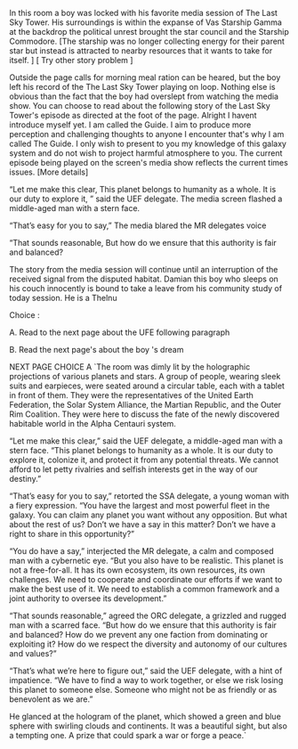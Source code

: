 
In this room a boy was locked with his favorite media session of The Last Sky Tower. His surroundings is within the expanse of Vas Starship Gamma at the backdrop
the political unrest brought the star council and the Starship Commodore. [The starship was no longer collecting energy for their parent star but instead is attracted to nearby resources that it wants to take for itself. ] [ Try other story problem ]

Outside the page calls for morning meal ration can be heared, but the boy left his record of the The Last Sky Tower playing on loop. Nothing else is obvious than the fact that the boy had 
overslept from watching the media show. You can choose to read about the following story of the Last Sky Tower's episode as directed at the foot of the page. Alright I havent introduce myself yet. I am called the Guide. I aim to produce more perception and challenging thoughts to anyone I encounter that's why I am called The Guide. I only wish to present to you my knowledge of this galaxy system and do not wish to project harmful atmosphere to you. The current episode being played on the screen's media show reflects the current times issues. [More details]

“Let me make this clear, This planet belongs to humanity as a whole. It is our duty to explore it, ” said the UEF delegate. The media screen flashed a middle-aged man with a stern face.

“That’s easy for you to say,”  The media blared the MR delegates voice

“That sounds reasonable, But how do we ensure that this authority is fair and balanced?

The story from the media session will continue until an interruption of the received signal from the disputed habitat. Damian this boy who sleeps on his couch innocently is bound to take a leave from his community study of today session. He is a Thelnu




Choice :

A. Read to the next page about the UFE following paragraph

B. Read the next page's about the boy 's dream






NEXT PAGE CHOICE A
`The room was dimly lit by the holographic projections of various planets and stars. A group of people, wearing sleek suits and earpieces, were seated around a circular table, each with a tablet in front of them. They were the representatives of the United Earth Federation, the Solar System Alliance, the Martian Republic, and the Outer Rim Coalition. They were here to discuss the fate of the newly discovered habitable world in the Alpha Centauri system.

“Let me make this clear,” said the UEF delegate, a middle-aged man with a stern face. “This planet belongs to humanity as a whole. It is our duty to explore it, colonize it, and protect it from any potential threats. We cannot afford to let petty rivalries and selfish interests get in the way of our destiny.”

“That’s easy for you to say,” retorted the SSA delegate, a young woman with a fiery expression. “You have the largest and most powerful fleet in the galaxy. You can claim any planet you want without any opposition. But what about the rest of us? Don’t we have a say in this matter? Don’t we have a right to share in this opportunity?”

“You do have a say,” interjected the MR delegate, a calm and composed man with a cybernetic eye. “But you also have to be realistic. This planet is not a free-for-all. It has its own ecosystem, its own resources, its own challenges. We need to cooperate and coordinate our efforts if we want to make the best use of it. We need to establish a common framework and a joint authority to oversee its development.”

“That sounds reasonable,” agreed the ORC delegate, a grizzled and rugged man with a scarred face. “But how do we ensure that this authority is fair and balanced? How do we prevent any one faction from dominating or exploiting it? How do we respect the diversity and autonomy of our cultures and values?”

“That’s what we’re here to figure out,” said the UEF delegate, with a hint of impatience. “We have to find a way to work together, or else we risk losing this planet to someone else. Someone who might not be as friendly or as benevolent as we are.”

He glanced at the hologram of the planet, which showed a green and blue sphere with swirling clouds and continents. It was a beautiful sight, but also a tempting one. A prize that could spark a war or forge a peace.`














